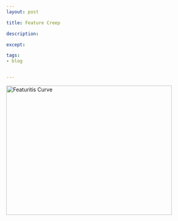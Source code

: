 ```yaml
---
layout: post

title: Feature Creep

description:

except:

tags:
- blog


---
```




<a href="http://www.flickr.com/photos/58683663@N00/205401130/" title="Featuritis Curve by eb.ezzy, on Flickr"><img src="http://farm1.staticflickr.com/88/205401130_4b5211c30a.jpg" width="440" height="343" alt="Featuritis Curve"></a>

